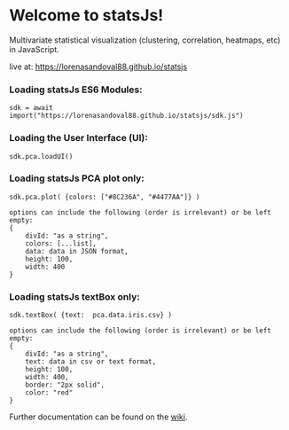 # Welcome to statsJs!


Multivariate statistical visualization (clustering, correlation, heatmaps, etc) in JavaScript. 

live at: https://lorenasandoval88.github.io/statsjs

### Loading statsJs ES6 Modules:

`sdk = await import("https://lorenasandoval88.github.io/statsjs/sdk.js")`

### Loading the User Interface (UI):

`sdk.pca.loadUI()`

### Loading statsJs PCA plot only:

`sdk.pca.plot( {colors: ["#8C236A", "#4477AA"]} )`

    options can include the following (order is irrelevant) or be left empty:
    {
        divId: "as a string", 
        colors: [...list],
        data: data in JSON format,
        height: 100,
        width: 400
    }

### Loading statsJs textBox only:

`sdk.textBox( {text:  pca.data.iris.csv} )`

    options can include the following (order is irrelevant) or be left empty:
    {
        divId: "as a string", 
        text: data in csv or text format,
        height: 100,
        width: 400,
        border: "2px solid",
        color: "red"
    }
    
        
Further documentation can be found on the [wiki](https://github.com/lorenasandoval88/statsJs/wiki).
